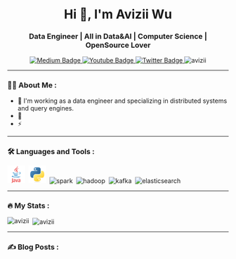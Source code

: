 <h1 align="center">Hi 👋, I'm Avizii Wu</h1>
<h3 align="center">Data Engineer | All in Data&AI | Computer Science | OpenSource Lover</h3>

<div id="badges" align="center">
  <a href="https://medium.com/@wuavizii">
    <img src="https://img.shields.io/badge/Medium-blue?logo=medium&logoColor=white&style=for-the-badge" alt="Medium Badge"/>
  </a>
  <a href="https://www.youtube.com/channel/UCYFMUGFn6cK6aCM7VyYXeoA">
    <img src="https://img.shields.io/badge/YouTube-red?style=for-the-badge&logo=youtube&logoColor=white" alt="Youtube Badge"/>
  </a>
  <a href="https://twitter.com/AviziiWu">
    <img src="https://img.shields.io/badge/Twitter-blue?style=for-the-badge&logo=twitter&logoColor=white" alt="Twitter Badge"/>
  </a>
  <a> 
    <img src="https://komarev.com/ghpvc/?username=avizii&label=Profile%20views&color=0e75b6&style=flat" alt="avizii" /> 
  </a>
  
</div>

---

### :woman_technologist: About Me :

- :telescope: I'm working as a data engineer and specializing in distributed systems and query engines.
- :seedling: 
- :zap: 

--- 

### :hammer_and_wrench: Languages and Tools :
<div>
  <img src="https://github.com/devicons/devicon/blob/master/icons/java/java-original-wordmark.svg" title="Java" alt="Java" width="40" height="40"/>&nbsp;
  <img src="https://raw.githubusercontent.com/devicons/devicon/master/icons/python/python-original.svg" alt="python" width="40" height="40"/>&nbsp;
  <img src="https://www.vectorlogo.zone/logos/apache_spark/apache_spark-ar21.svg" alt="spark" width="40" height="40"/>&nbsp;
  <img src="https://www.vectorlogo.zone/logos/apache_hadoop/apache_hadoop-icon.svg" alt="hadoop" width="40" height="40"/>&nbsp;
  <img src="https://www.vectorlogo.zone/logos/apache_kafka/apache_kafka-icon.svg" alt="kafka" width="40" height="40"/>&nbsp;
  <img src="https://www.vectorlogo.zone/logos/elastic/elastic-icon.svg" alt="elasticsearch" width="40" height="40"/>&nbsp;
</div>

---

### :fire: My Stats :


<p>
<!--   <img align="left" src="https://github-readme-stats.vercel.app/api/top-langs?username=avizii&show_icons=true&locale=en&layout=compact" alt="avizii" /> -->
  <img align="left" src="https://github-readme-streak-stats.herokuapp.com/?user=avizii&" alt="avizii" />
</p>
<p>
  &nbsp;
  <img align="center" src="https://github-readme-stats.vercel.app/api?username=avizii&show_icons=true&locale=en" alt="avizii" />
</p>

<!-- <p> -->
<!--   <img align="center" src="https://github-readme-streak-stats.herokuapp.com/?user=avizii&" alt="avizii" /> -->
<!-- </p> -->

---

### :writing_hand: Blog Posts :

